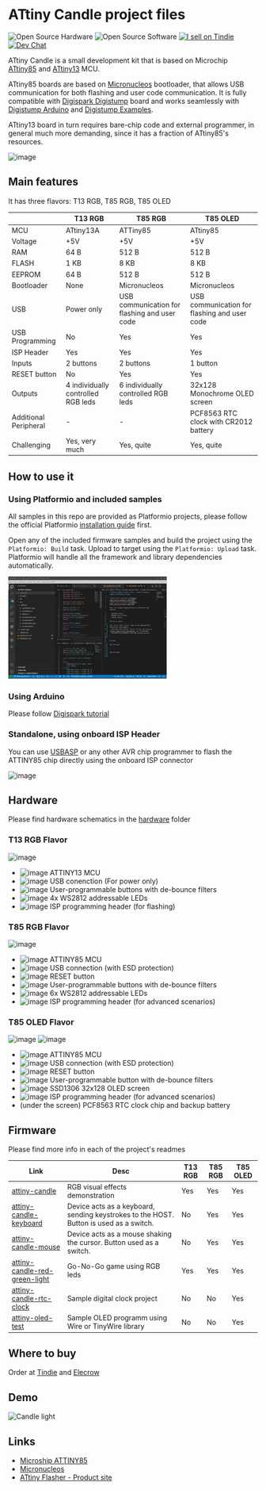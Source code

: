 # ATtiny Candle project files

![Open Source Hardware](/images/open-source-hardware-logo.png)
![Open Source Software](/images/open-source-software-logo.png)
<a href="https://www.tindie.com/stores/sonocotta/?ref=offsite_badges&utm_source=sellers_andrey-malyshenko&utm_medium=badges&utm_campaign=badge_medium"><img src="https://d2ss6ovg47m0r5.cloudfront.net/badges/tindie-mediums.png" alt="I sell on Tindie" width="150" height="78"></a>
<br />
[![Dev Chat](https://img.shields.io/discord/1233306441469657140?logo=discord&label=discord&style=flat-square)](https://discord.gg/PtnaAaQMpS)

ATtiny Candle is a small development kit that is based on Microchip [ATtiny85](https://www.microchip.com/en-us/product/ATTINY85) and [ATtiny13](https://www.microchip.com/en-us/product/ATtiny13) MCU. 

ATtiny85 boards are based on [Micronucleos](https://github.com/micronucleus/micronucleus) bootloader, that allows USB communication for both flashing and user code communication. It is fully compatible with [Digispark Digistump](http://digistump.com/products/1) board and works seamlessly with [Digistump Arduino](https://github.com/digistump/DigistumpArduino) and [Digistump Examples](https://github.com/digistump/DigisparkExamplePrograms).

ATtiny13 board in turn requires bare-chip code and external programmer, in general much more demanding, since it has a fraction of ATtiny85's resources.

![image](https://user-images.githubusercontent.com/5459747/151707251-51a888a1-b9d6-4f83-a34f-62eab09ccd76.png)

## Main features

It has three flavors: T13 RGB, T85 RGB, T85 OLED

|   | T13 RGB  | T85 RGB  | T85 OLED  |
|---|---|---|---|
| MCU  | ATtiny13A  | ATTiny85 | ATtiny85  | 
| Voltage | +5V | +5V | +5V |
| RAM  | 64 B | 512 B  | 512 B  |
| FLASH  | 1 KB  | 8 KB  | 8 KB  |
| EEPROM  | 64 B  | 512 B  | 512 B |
| Bootloader  | None  | Micronucleos  | Micronucleos  | 
| USB  | Power only  | USB communication for flashing and user code  | USB communication for flashing and user code  | 
| USB Programming | No | Yes | Yes |
| ISP Header | Yes | Yes | Yes |
| Inputs  | 2 buttons  | 2 buttons  | 1 button  |
| RESET button  | No  | Yes  | Yes  | 
| Outputs  | 4 individually controlled RGB leds  | 6 individually controlled RGB leds  | 32x128 Monochrome OLED screen | 
| Additional Peripheral | - | - | PCF8563 RTC clock with CR2012 battery | 
| Challenging | Yes, very much | Yes, quite | Yes, quite |

## How to use it

### Using Platformio and included samples

All samples in this repo are provided as Platformio projects, please follow the official Platformio [installation guide](https://platformio.org/install) first.

Open any of the included firmware samples and build the project using the `Platformio: Build` task. Upload to target using the `Platformio: Upload` task. Platformio will handle all the framework and library dependencies automatically.

![Programming via Pltformio IDE](/firmware/attiny-candle/images/simplescreenrecorder-2022-01-29_21.14.58.mkv.gif)

### Using Arduino

Please follow [Digispark tutorial](http://digistump.com/wiki/digispark/tutorials/connecting)

### Standalone, using onboard ISP Header 

You can use [USBASP](https://www.fischl.de/usbasp/) or any other AVR chip programmer to flash the ATTINY85 chip directly using the onboard ISP connector

![image](https://user-images.githubusercontent.com/5459747/151520622-ce635541-6a04-4b6d-98e0-ca0ace2ba5b7.png)

## Hardware

Please find hardware schematics in the [hardware](/hardware) folder

### T13 RGB Flavor

![image](https://user-images.githubusercontent.com/5459747/151707337-ce46ca04-491c-408e-a4f3-72cd2d1642c1.png)

- ![image](https://user-images.githubusercontent.com/5459747/151518836-28a5a8f1-82a3-4762-ad94-a7ed43a5d9cf.png) ATTINY13 MCU
- ![image](https://user-images.githubusercontent.com/5459747/151518872-c2e90082-bbfe-489d-924d-f8ae88180231.png) USB conenction (For power only)
- ![image](https://user-images.githubusercontent.com/5459747/151518917-84c9b826-9375-43b6-9d1d-6bb9fdaeb50d.png) User-programmable buttons with de-bounce filters
- ![image](https://user-images.githubusercontent.com/5459747/151518934-36d695a7-d2d1-4932-be82-0e4f6e6d1977.png) 4x WS2812 addressable LEDs
- ![image](https://user-images.githubusercontent.com/5459747/151518956-53783cce-99a6-4c30-965a-5d6ef105ddc5.png) ISP programming header (for flashing)

### T85 RGB Flavor

![image](https://user-images.githubusercontent.com/5459747/151518970-5fff1eeb-1583-44b2-a5eb-14ba637d89f3.png)

- ![image](https://user-images.githubusercontent.com/5459747/151518836-28a5a8f1-82a3-4762-ad94-a7ed43a5d9cf.png) ATTINY85 MCU
- ![image](https://user-images.githubusercontent.com/5459747/151518872-c2e90082-bbfe-489d-924d-f8ae88180231.png) USB connection (with ESD protection)
- ![image](https://user-images.githubusercontent.com/5459747/151518899-f664732f-85cf-4f11-bc08-f04d78e741fb.png) RESET button
- ![image](https://user-images.githubusercontent.com/5459747/151518917-84c9b826-9375-43b6-9d1d-6bb9fdaeb50d.png) User-programmable buttons with de-bounce filters
- ![image](https://user-images.githubusercontent.com/5459747/151518934-36d695a7-d2d1-4932-be82-0e4f6e6d1977.png) 6x WS2812 addressable LEDs
- ![image](https://user-images.githubusercontent.com/5459747/151518956-53783cce-99a6-4c30-965a-5d6ef105ddc5.png) ISP programming header (for advanced scenarios)

### T85 OLED Flavor

![image](https://user-images.githubusercontent.com/5459747/151519275-4a7a43c0-7668-4325-ba49-9541b8632519.png)
![image](https://user-images.githubusercontent.com/5459747/151519947-02fbf1aa-5088-4b12-8a90-ee8d6ef9bbc0.png)

- ![image](https://user-images.githubusercontent.com/5459747/151518836-28a5a8f1-82a3-4762-ad94-a7ed43a5d9cf.png) ATTINY85 MCU
- ![image](https://user-images.githubusercontent.com/5459747/151518872-c2e90082-bbfe-489d-924d-f8ae88180231.png) USB connection (with ESD protection)
- ![image](https://user-images.githubusercontent.com/5459747/151518899-f664732f-85cf-4f11-bc08-f04d78e741fb.png) RESET button
- ![image](https://user-images.githubusercontent.com/5459747/151518917-84c9b826-9375-43b6-9d1d-6bb9fdaeb50d.png) User-programmable button with de-bounce filters
- ![image](https://user-images.githubusercontent.com/5459747/151518934-36d695a7-d2d1-4932-be82-0e4f6e6d1977.png) SSD1306 32x128 OLED screen
- ![image](https://user-images.githubusercontent.com/5459747/151518956-53783cce-99a6-4c30-965a-5d6ef105ddc5.png) ISP programming header (for advanced scenarios)
- (under the screen) PCF8563 RTC clock chip and backup battery

## Firmware

Please find more info in each of the project's readmes

| Link  | Desc  | T13 RGB  | T85 RGB  | T85 OLED  |
|---|---|---|---|---|
| [attiny-candle](/firmware/attiny-candle)  | RGB visual effects demonstration  | Yes  | Yes  | Yes |
| [attiny-candle-keyboard](/firmware/attiny-candle-keyboard) | Device acts as a keyboard, sending keystrokes to the HOST. Button is used as a switch. | No | Yes | Yes |
| [attiny-candle-mouse](/firmware/attiny-candle-mouse) | Device acts as a mouse shaking the cursor. Button used as a switch. | No | Yes | Yes |
| [attiny-candle-red-green-light](/firmware/attiny-candle-red-green-light) | Go-No-Go game using RGB leds  | Yes  | Yes  | Yes |
| [attiny-candle-rtc-clock](/firmware/attiny-candle-rtc-clock) | Sample digital clock project | No | No | Yes |
| [attiny-oled-test](/firmware/attiny-oled-test) | Sample OLED programm using Wire or TinyWire library | No | No | Yes |

## Where to buy

Order at [Tindie](https://www.tindie.com/products/sonocotta/attiny-candle/) and [Elecrow](https://www.elecrow.com/attiny-candle.html)

## Demo

![Candle light](/firmware/attiny-candle/images/VID_20220129_211015.mp4.gif)

## Links

- [Microship ATTINY85](https://www.microchip.com/en-us/product/ATTINY85)
- [Micronucleos](https://github.com/micronucleus/micronucleus)
- [ATtiny Flasher - Product site](https://sonocotta.com/attiny-candle/)
